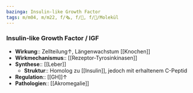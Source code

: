 ```yaml
---
bazinga: Insulin-like Growth Factor
tags: m/m04, m/m22, f/🗞️, f/🧪, f/🧪/Molekül
---
```

### Insulin-like Growth Factor / IGF
- **Wirkung**:: Zellteilung↑, Längenwachstum [[Knochen]]
- **Wirkmechanismus**:: [[Rezeptor-Tyrosinkinasen]]
- **Synthese**:: [[Leber]]
	- **Struktur**:: Homolog zu [[Insulin]], jedoch mit erhaltenem C-Peptid
- **Regulation**:: [[GH]]↑
- **Pathologien**:: [[Akromegalie]]